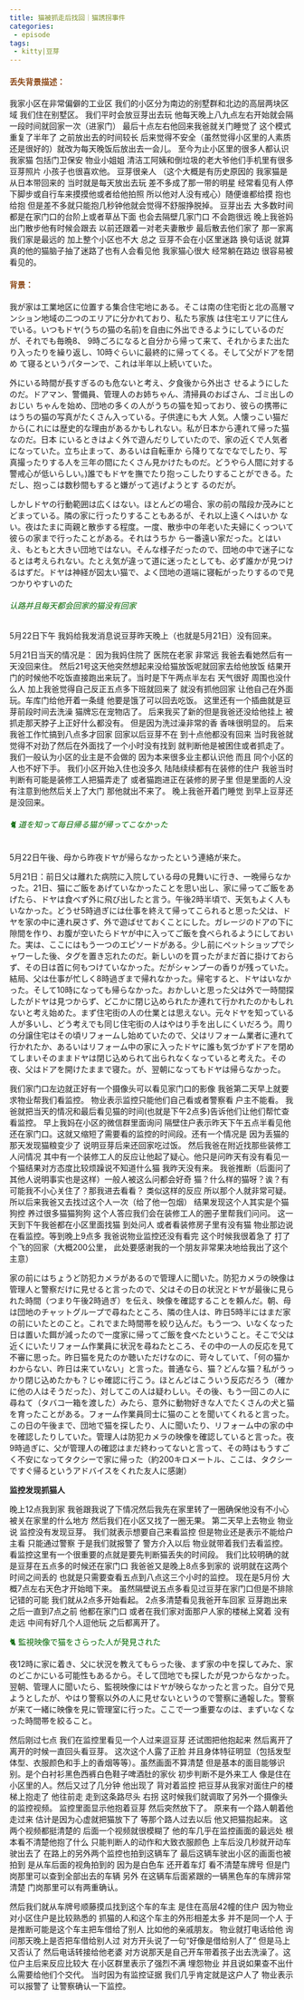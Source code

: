 ```yaml
---
title: 猫被抓走后找回｜猫誘拐事件
categories:
 - episode
tags:
 - kitty|豆芽
---
```




#### <font color='SaddleBrown'>丢失背景描述：</font>

我家小区在非常偏僻的工业区 我们的小区分为南边的别墅群和北边的高层两块区域 我们住在别墅区。 我们平时会放豆芽出去玩 他每天晚上八九点左右开始就会隔一段时间就回家一次（进家门） 最后十点左右他回来我爸就关门睡觉了 这个模式重复了半年了 之前放出去的时间较长 后来觉得不安全（虽然觉得小区里的人素质还是很好的）就改为每天晚饭后放出去一会儿。 至今为止小区里的很多人都认识我家猫 包括门卫保安 物业小姐姐 清洁工阿姨和倒垃圾的老大爷他们手机里有很多豆芽照片 小孩子也很喜欢他。 豆芽很亲人 （这个大概是有历史原因的 我家猫是从日本带回来的 当时就是每天放出去玩 差不多成了那一带的明星 经常看见有人停下脚步或自行车来摸摸他或者给他拍照 所以他对人没有戒心）随便谁都给摸 抱也给抱 但是差不多就只能抱几秒钟他就会觉得不舒服挣脱掉。 豆芽出去 大多数时间都是在家门口的台阶上或者草丛下面 也会去隔壁几家门口 不会跑很远 晚上我爸妈出门散步他有时候会跟去 以前还跟着一对老夫妻散步 最后散去他们家了 那一家离我们家是最远的 加上整个小区也不大 总之 豆芽不会在小区里迷路 换句话说 就算真的他的猫脑子抽了迷路了也有人会看见他 我家猫心很大 经常躺在路边 很容易被看见的。



#### <font color='SaddleBrown'>背景：</font>

我が家は工業地区に位置する集合住宅地にある。そこは南の住宅街と北の高層マンション地域の二つのエリアに分かれており、私たち家族 は住宅エリアに住んでいる。いつもドヤ(うちの猫の名前)を自由に外出できるようにしているのだが、それでも毎晩8、 9時ごろになると自分から帰って来て、それからまた出たり入ったりを繰り返し、10時ぐらいに最終的に帰ってくる。そして父がドアを閉め て寝るというパターンで、これは半年以上続いていた。



外にいる時間が⻑すぎるのも危ないと考え、夕⻝後から外出さ せるようにしたのだ。ドアマン、警備員、管理人のお姉ちゃん、清掃員のおばさん、ゴミ出しのおじい ちゃんを始め、団地の多くの人がうちの猫を知っており、彼らの携帯にはうちの猫の写真がたくさん入っている。子供達にも大 人気。人懐っこい猫だから(これには歴史的な理由があるかもしれない。私が日本から連れて帰った猫なのだ。日本 にいるときはよく外で遊んだりしていたので、家の近くで人気者になっていた。立ち止まって、あるいは自転車か ら降りてなでなでしたり、写真撮ったりする人を三年の間にたくさん見かけたものだ。どうやら人間に対する警戒心が低いらしい。)誰でもドヤを撫でたり抱っこしたりすることができる。ただし、抱っこは数秒間もすると嫌がって逃げようとす るのだが。



しかしドヤの行動範囲は広くはない。ほとんどの場合、家の前の階段か茂みにとどまっている。隣の家に行ったりすることもあるが、それ以上遠くへはいか ない。夜はたまに両親と散歩する程度。一度、散歩中の年老いた夫婦にくっついて彼らの家まで行ったことがある。それはうちか ら一番遠い家だった。とはいえ、もともと大きい団地ではない。そんな様子だったので、団地の中で迷子になるとは考えられない。たとえ気が違って道に迷ったとしても、必ず誰かが見つけるはずだ。ドヤは神経が図太い猫で、よく団地の道端に寝転がったりするので見つかりやすいのた



###### <font color='DarkGreen'>认路并且每天都会回家的猫没有回家</font>

5月22日下午 我妈给我发消息说豆芽昨天晚上（也就是5月21日）没有回来。 

5月21日当天的情况是： 因为我妈住院了 医院在老家 非常远 我爸去看她然后有一天没回来住。 然后21号这天他突然想起来没给猫放饭呢就回家去给他放饭 结果开门的时候他不吃饭直接跑出来玩了。当时是下午两点半左右 天气很好 周围也没什么人 加上我爸觉得自己反正五点多下班就回来了 就没有抓他回家 让他自己在外面玩。车库门给他开着一条缝 他要是饿了可以回去吃饭。 这里还有一个插曲就是豆芽前段时间去洗澡 猫牌忘在宠物店了。 后来我买了新的但是我爸还没给他挂上 被抓走那天脖子上正好什么都没有。 但是因为洗过澡非常的香 香味很明显的。 后来我爸工作忙搞到八点多才回家 回家以后豆芽不在 到十点他都没有回来 当时我爸就觉得不对劲了然后在外面找了一个小时没有找到 就判断他是被困住或者抓走了。 我们一般认为小区的业主是不会做的 因为本来很多业主都认识他 而且 同个小区的人也不好下手。 我们小区开始入住也没多久 陆陆续续都有在装修的住户 我爸当时判断有可能是装修工人把猫弄走了 或者猫跑进正在装修的房子里 但是里面的人没有注意到他然后关上了大门 那他就出不来了。 晚上我爸开着门睡觉 到早上豆芽还是没回来。



###### <font color='DarkGreen'>🐈 道を知って毎日帰る猫が帰ってこなかった</font>

5月22日午後、母から昨夜ドヤが帰らなかったという連絡が来た。

5月21日：前日父は離れた病院に入院している母の見舞いに行き、一晩帰らなかった。21日、猫にご飯をあげていなかったことを思い出し、家に帰ってご飯をあげたら、ドヤは食べず外に飛び出したと言う。午後2時半頃で、天気もよく人もいなかった。どうせ5時過ぎには仕事を終えて帰ってこられると思った父は、ドヤを家の中に連れ戻さず、外で遊ばせておくことにした。ガレージのドアの下に隙間を作り、お腹が空いたらドヤが中に入ってご飯を食べられるようにしておいた。実は、ここにはもう一つのエピソードがある。少し前にペットショップでシャワーした後、タグを置き忘れたのだ。新しいのを買ったがまだ首に掛けておらず、その日は首に何もつけていなかった。だがシャンプーの香りが残っていた。結局、父は仕事が忙しく8時過ぎまで帰れなかった。帰宅すると、ドヤはいなかった。そして10時になっても帰らなかった。おかしいと思った父は外で一時間探したがドヤは見つからず、どこかに閉じ込められたか連れて行かれたのかもしれないと考え始めた。まず住宅街の人の仕業とは思えない。元々ドヤを知っている人が多いし、どう考えでも同じ住宅街の人はやはり手を出しにくいだろう。周りの分譲住宅はその頃リフォームし始めていたので、父はリフォーム業者に連れて行かれたか、あるいはリフォーム中の家に入ったドヤに誰も気づかずドアを閉めてしまいそのままドヤは閉じ込められて出られなくなっていると考えた。その夜、父はドアを開けたままで寝た。が、翌朝になってもドヤは帰らなかった。



我们家门口左边就正好有一个摄像头可以看见家门口的影像 我爸第二天早上就要求物业帮我们看监控。 物业表示监控只能他们自己看或者警察看 户主不能看。 我爸就把当天的情况和最后看见猫的时间(也就是下午2点多)告诉他们让他们帮忙查看监控。 早上我妈在小区的微信群里面询问 隔壁住户表示昨天下午五点半看见他还在家门口。这就又缩短了需要看的监控的时间段。还有一个情况是 因为丢猫的那天发现猫粮变少了 说明豆芽后来还回家吃过饭。 然后我爸在附近找那些装修工人问情况 其中有一个装修工人的反应让他起了疑心。他只是问昨天有没有看见一个猫结果对方态度比较烦躁说不知道什么猫 我昨天没有来。 我爸推断（后面问了其他人说明事实也是这样）一般人被这么问都会好奇 猫？什么样的猫呀？诶？有可能我不小心关住了？那我进去看看？ 类似这样的反应 所以那个人就非常可疑。所以后来我爸又去找过这个人一次（给了他一包烟） 结果发现这个人其实是个猫狗控 养过很多猫猫狗狗 这个人答应我们会在装修工人的圈子里帮我们问问。 这一天到下午我爸都在小区里面找猫 到处问人 或者看装修房子里有没有猫 物业那边说在看监控。等到晚上9点多 我爸说物业监控还没有看完 这个时候我很着急了 打了个飞的回家（大概200公里， 此处要感谢我的一个朋友非常果决地给我出了这个主意）



家の前にはちょうど防犯カメラがあるので管理人に聞いた。防犯カメラの映像は管理人と警察だけに見せると言ったので、父はその日の状況とドヤが最後に見られた時間（つまり午後2時過ぎ）を伝え、映像を確認することを頼んだ。朝、母は団地のチャットグループで尋ねたところ、隣の住人は、昨日5時半にはまだ家の前にいたとのこと。これでまた時間帯を絞り込んだ。もう一つ、いなくなった日は置いた餌が減ったので一度家に帰ってご飯を食べたということ。そこで父は近くにいたリフォーム作業員に状況を尋ねたところ、その中の一人の反応を見て不審に思った。昨日猫を見たのか聴いただけなのに、苛々していて、「何の猫かわからない、昨日は来ていない」と言った。普通なら、猫？どんな猫？私がうっかり閉じ込めたかも？じゃ確認に行こう。ほとんどはこういう反応だろう（確かに他の人はそうだった）、対してこの人は疑わしい。その後、もう一回この人に尋ねて（タバコ一箱を渡した）みたら、意外に動物好きな人でたくさんの犬と猫を育ったことがある。フォーム作業員同士に猫のことを聞いてくれると言った。この日の午後まで、団地で猫を探したり、人に聞いたり、リフォーム中の家の中を確認したりしていた。管理人は防犯カメラの映像を確認していると言った。夜9時過ぎに、父が管理人の確認はまだ終わってないと言って、その時はもうすごく不安になってタクシーで家に帰った（約200キロメートル、ここは、タクシーですぐ帰るというアドバイスをくれた友人に感謝）



**监控发现抓猫人**

晚上12点我到家 我爸跟我说了下情况然后我先在家里转了一圈确保他没有不小心被关在家里的什么地方 然后我们在小区又找了一圈无果。 第二天早上去物业 物业说 监控没有发现豆芽。 我们就表示想要自己来看监控 但是物业还是表示不能给户主看 只能通过警察 于是我们就报警了 警方介入以后 物业就带着我们去看监控。看监控这里有一个很重要的点就是要先判断猫丢失的时间段。 我们比较明确的就是豆芽在五点多的时候还在家门口 我爸爸又是晚上8点多到家的 说明就在这两个时间之间丢的 也就是只需要查看五点到八点这三个小时的监控。 现在是5月份 大概7点左右天色才开始暗下来。 虽然隔壁说五点多看见过豆芽在家门口但是不排除记错的可能 我们就从2点多开始看起。 2点多清楚看见我爸开车回家 豆芽跑出来 之后一直到7点之前 他都在家门口 或者在我们家对面那户人家的楼梯上窝着 没有走远 中间有好几个人逗他玩 之后都离开了。



<font color='DarkGreen'>🐈 監視映像で猫をさらった人が発見された</font>

夜12時に家に着き、父に状況を教えてもらった後、まず家の中を探してみた、家のどこかにいる可能性もあるから。そして団地でも探したが見つからなかった。翌朝、管理人に聞いたら、監視映像にはドヤが映らなかったと言った。自分で見ようとしたが、やはり警察以外の人に見せないというので警察に通報した。警察が来て一緒に映像を見に管理室に行った。ここで一つ重要なのは、まずいなくなった時間帯を絞ること。





然后刚过七点 我们在监控里看见一个人过来逗豆芽 还试图把他抱起来 然后离开了 离开的时候一直回头看豆芽。 这次这个人露了正脸 并且身体特征明显（包括发型体型、衣服颜色和手上的香烟等等）。虽然画面不算清楚 但是基本的面目能够识别。是个白衬衫黑色西裤白色鞋子啤酒肚的家伙 初步判断不是外来工人 像是住在小区里的人。然后又过了几分钟 他出现了 背对着监控 把豆芽从我家对面住户的楼梯上抱走了 他往前走 走到这条路尽头 右拐  这时候我们就调取了另外一个摄像头的监控视频。 监控里面显示他抱着豆芽 然后突然放下了。 原来有一个路人朝着他走过来 估计是因为心虚就把猫放下了 等那个路人过去以后 他又把猫抱起来。 这两个视频都挺清楚的 后面一个视频就很模糊了 他的车几乎在监控画面的最远处 根本看不清楚他抱了什么 只能判断人的动作和大致衣服颜色 上车后没几秒就开动车驶出去了 在路上的另外两个监控也拍到这辆车了 最后这辆车驶出小区的画面也被拍到 是从车后面的视角拍到的 因为是白色车 还开着车灯 看不清楚车牌号 但是门岗那里可以查到全部出去的车辆 另外 在这辆车后面紧跟的一辆黑色车的车牌非常清楚 门岗那里可以有两重确认。 

然后我们就从车牌号顺藤摸瓜找到这个车的车主 是住在高层42幢的住户 因为物业对小区住户是比较熟悉的 抓猫的人和这个车主的外形相差太多 并不是同一个人 于是推断可能是这个车主把车借给了别人 比如他的亲戚朋友。 物业就打电话给他 询问那天晚上是否把车借给别人过 对方开头说了一句“好像是借给别人了” 但是马上又否认了 然后电话转接给他老婆 对方说那天是自己开车带着孩子出去洗澡了。这位户主后来反应比较大 在小区群里表示了强烈不满 埋怨物业 并且说如果查不出什么需要给他们个交代。 当时因为有监控证据 我们几乎肯定就是这户人了 物业表示可以报警了 让警察确认一下监控。

